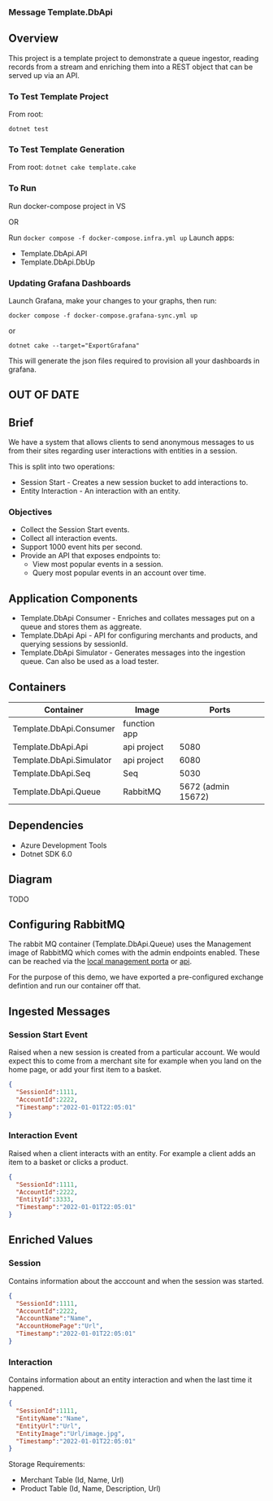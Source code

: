 ### Message Template.DbApi

## Overview

This project is a template project to demonstrate a queue ingestor, reading records from a stream and enriching them into a REST object that can be served up via an API.


### To Test Template Project
From root:

`dotnet test`


### To Test Template Generation
From root:
`dotnet cake template.cake`

### To Run
Run docker-compose project in VS

OR

Run `docker compose -f docker-compose.infra.yml up` 
Launch apps:
* Template.DbApi.API
* Template.DbApi.DbUp

### Updating Grafana Dashboards

Launch Grafana, make your changes to your graphs, then run:

`docker compose -f docker-compose.grafana-sync.yml up`

or

`dotnet cake --target="ExportGrafana"`

This will generate the json files required to provision all your dashboards in grafana.



## OUT OF DATE

## Brief

We have a system that allows clients to send anonymous messages to us from their sites regarding user interactions with entities in a session.

This is split into two operations:
* Session Start - Creates a new session bucket to add interactions to.
* Entity Interaction - An interaction with an entity.

### Objectives
* Collect the Session Start events.
* Collect all interaction events.
* Support 1000 event hits per second.
* Provide an API that exposes endpoints to:
	* View most popular events in a session.
	* Query most popular events in an account over time.

## Application Components

* Template.DbApi Consumer - Enriches and collates messages put on a queue and stores them as aggreate.
* Template.DbApi Api - API for configuring merchants and products, and querying sessions by sessionId.
* Template.DbApi Simulator - Generates messages into the ingestion queue. Can also be used as a load tester.

## Containers
| Container          | Image        | Ports              |
| ------------------ | ------------ | ------------------ |
| Template.DbApi.Consumer  | function app |                    |
| Template.DbApi.Api       | api project  | 5080               |
| Template.DbApi.Simulator | api project  | 6080               |
| Template.DbApi.Seq       | Seq          | 5030               |
| Template.DbApi.Queue     | RabbitMQ     | 5672 (admin 15672) |

## Dependencies
* Azure Development Tools
* Dotnet SDK 6.0

## Diagram
TODO

## Configuring RabbitMQ
The rabbit MQ container (Template.DbApi.Queue) uses the Management image of RabbitMQ which comes with the admin endpoints enabled. These can be reached via the [local management porta](http://localhost:15672) or [api](http://localhost:15672/api/index.html). 

For the purpose of this demo, we have exported a pre-configured exchange defintion and run our container off that.


## Ingested Messages

### Session Start Event
Raised when a new session is created from a particular account. We would expect this to come from a merchant site for example when you land on the home page, or add your first item to a basket.

```json
{
  "SessionId":1111,
  "AccountId":2222,
  "Timestamp":"2022-01-01T22:05:01"
}
```

### Interaction Event
Raised when a client interacts with an entity. For example a client adds an item to a basket or clicks a product.

```json
{
  "SessionId":1111,
  "AccountId":2222,
  "EntityId":3333,
  "Timestamp":"2022-01-01T22:05:01"
}
```

## Enriched Values

### Session
Contains information about the acccount and when the session was started.

```json
{
  "SessionId":1111,
  "AccountId":2222,
  "AccountName":"Name",
  "AccountHomePage":"Url",
  "Timestamp":"2022-01-01T22:05:01"
}
```

### Interaction
Contains information about an entity interaction and when the last time it happened.

```json
{
  "SessionId":1111,
  "EntityName":"Name",
  "EntityUrl":"Url",
  "EntityImage":"Url/image.jpg",
  "Timestamp":"2022-01-01T22:05:01"
}
```

Storage Requirements:
* Merchant Table (Id, Name, Url)
* Product Table (Id, Name, Description, Url)



